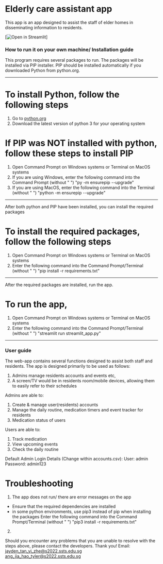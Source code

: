 # Elderly care assistant app

This app is an app designed to assist the staff of elder homes in disseminating information to residents.



[![Open in Streamlit](https://alzheimerapp.streamlit.app/)]




### How to run it on your own machine/ Installation guide
This program requires several packages to run. 
The packages will be installed via PIP installer.
PIP should be installed automatically if you downloaded Python from python.org.

---------------------------------------------------------------------------------------------------------------------------

# To install Python, follow the following steps 
1. Go to [python.org](https://www.python.org/downloads/)
2. Download the latest version of python 3 for your operating system

# If PIP was NOT installed with python, follow these steps to install PIP
1. Open Command Prompt on Windows systems or Terminal on MacOS systems
2. If you are using Windows, enter the following command into the Command Prompt (without " ")
   "py -m ensurepip --upgrade"
2. If you are using MacOS, enter the following command into the Terminal (without " ")
   "python -m ensurepip --upgrade"

---------------------------------------------------------------------------------------------------------------------------
After both python and PIP have been installed, you can install the required packages
# To install the required packages, follow the following steps

1. Open Command Prompt on Windows systems or Terminal on MacOS systems
2. Enter the following command into the Command Prompt/Terminal (without " ")
   "pip install -r requirements.txt"

---------------------------------------------------------------------------------------------------------------------------
After the required packages are installed, run the app.
# To run the app, 

1. Open Command Prompt on Windows systems or Terminal on MacOS systems
2. Enter the following command into the Command Prompt/Terminal (without " ")
   "streamlit run streamlit_app.py"

---------------------------------------------------------------------------------------------------------------------------

### User guide
The web-app contains several functions designed to assist both staff and residents. The app is designed primarily to be used as follows:
1. Admins manage residents accounts and events etc, 
2. A screen/TV would be in residents room/mobile devices, allowing them to easily refer to their schedules

Admins are able to:
1. Create & manage user(residents) accounts
2. Manage the daily routine, medication timers and event tracker for residents
3. Medication status of users

Users are able to:
1. Track medication
2. View upcoming events
3. Check the daily routine

Default Admin Login Details (Change within accounts.csv):
User: admin
Password: admin123


















# Troubleshooting #
1. The app does not run/ there are error messages on the app
- Ensure that the required dependencies are installed
- in some python environments, use pip3 instead of pip when installing the packages
   Enter the following command into the Command Prompt/Terminal (without " ")
   "pip3 install -r requirements.txt"

2. 


Should you encounter any problems that you are unable to resolve with the steps above, please contact the developers. Thank you!
Email: 
jayden_tan_yi_zhe@s2022.ssts.edu.sg
ang_jia_hao_tyler@s2022.ssts.edu.sg
